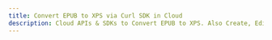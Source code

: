 ---title: Convert EPUB to XPS via Curl SDK in Clouddescription: Cloud APIs & SDKs to Convert EPUB to XPS. Also Create, Edit & Render Microsoft Word & OpenOffice documents in the Cloud.---
